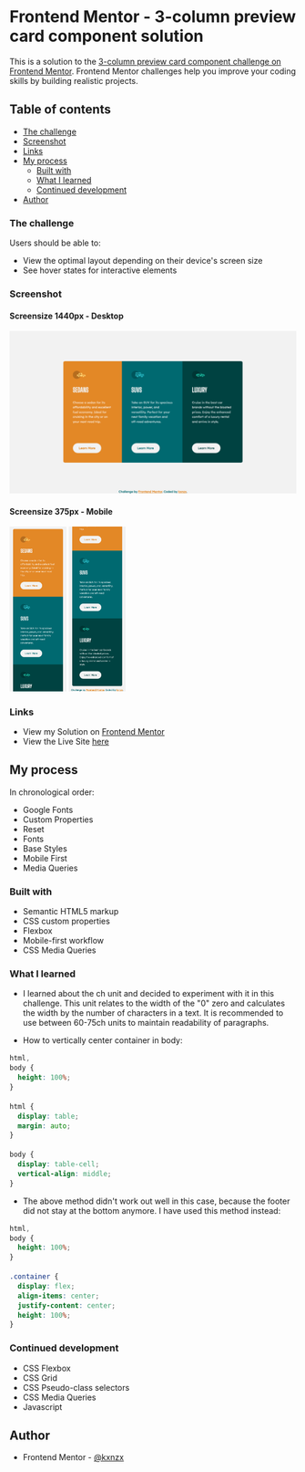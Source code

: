 # Frontend Mentor - 3-column preview card component solution

This is a solution to the [3-column preview card component challenge on Frontend Mentor](https://www.frontendmentor.io/challenges/3column-preview-card-component-pH92eAR2-). Frontend Mentor challenges help you improve your coding skills by building realistic projects.

## Table of contents

- [The challenge](#the-challenge)
- [Screenshot](#screenshots)
- [Links](#links)
- [My process](#my-process)
  - [Built with](#built-with)
  - [What I learned](#what-i-learned)
  - [Continued development](#continued-development)
- [Author](#author)

### The challenge

Users should be able to:

- View the optimal layout depending on their device's screen size
- See hover states for interactive elements

### Screenshot

#### Screensize 1440px - Desktop

![Screenshot](images/Screenshotcard.png)

#### Screensize 375px - Mobile

<img src="images/screenshotcard1.png" width="100px" alt="mobile">
<img src="images/screenshotcard2.png" width="100px" alt="mobile">

### Links

- View my Solution on [Frontend Mentor](https://www.frontendmentor.io/solutions/responsive-mobile-first-product-card-website-with-flexbox-rgbdkza9s)
- View the Live Site [here](https://kxnzx.github.io/responsive-product-card/)

## My process

In chronological order:

- Google Fonts
- Custom Properties
- Reset
- Fonts
- Base Styles
- Mobile First
- Media Queries

### Built with

- Semantic HTML5 markup
- CSS custom properties
- Flexbox
- Mobile-first workflow
- CSS Media Queries

### What I learned

- I learned about the ch unit and decided to experiment with it in this challenge. This unit relates to the width of the "0" zero and calculates the width by the number of characters in a text. It is recommended to use between 60-75ch units to maintain readability of paragraphs.

- How to vertically center container in body:

```css
html,
body {
  height: 100%;
}

html {
  display: table;
  margin: auto;
}

body {
  display: table-cell;
  vertical-align: middle;
}
```

- The above method didn't work out well in this case, because the footer did not stay at the bottom anymore. I have used this method instead:

```css
html,
body {
  height: 100%;
}

.container {
  display: flex;
  align-items: center;
  justify-content: center;
  height: 100%;
}
```

### Continued development

- CSS Flexbox
- CSS Grid
- CSS Pseudo-class selectors
- CSS Media Queries
- Javascript

## Author

- Frontend Mentor - [@kxnzx](https://www.frontendmentor.io/profile/kxnzx)
